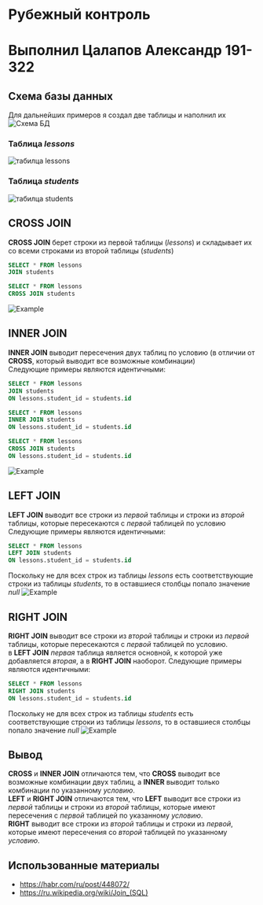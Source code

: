 # Рубежный контроль
# Выполнил Цалапов Александр 191-322
## Схема базы данных
Для дальнейших примеров я создал две таблицы и наполнил их\
![Схема БД](https://sun9-7.userapi.com/impg/AlU02x7ogqTbhw8dY_FmTyY247CTOeeebTf6Ng/VIAzzSFyTUE.jpg?size=300x404&quality=96&sign=da7f44ecea37540c24615df72bfe6a01&type=album)
### Таблица _lessons_
![табилца lessons](https://sun9-65.userapi.com/impg/lVf5mW3qWxDghunT_BTNDlMxlnwBiV9WbW_9lg/556Ede2G1Vg.jpg?size=489x244&quality=96&sign=075b8363df683b576898b60cef197e21&type=album)
### Таблица _students_
![табилца students](https://sun9-57.userapi.com/impg/o5TRl5Fr9qF1dzWd9J1XDDOEiWlynXhJdVaSUg/tAct4YMIArk.jpg?size=368x146&quality=96&sign=73f1903b92aed9ee881d59a4e2e38712&type=album)
## CROSS JOIN
__CROSS JOIN__ берет строки из первой таблицы (*lessons*) и складывает их со всеми строками из второй таблицы (*students*)
```sql 
SELECT * FROM lessons 
JOIN students 
```
```sql 
SELECT * FROM lessons 
CROSS JOIN students 
```
![Example](https://sun9-66.userapi.com/impg/wH8tWRbJWqlD-Itt5RPgXii8dkhKqofZB9POmg/NhDpYsYwYpg.jpg?size=898x402&quality=96&sign=be5e064c30751c462fa7c2608798c3df&type=album)

## INNER JOIN
__INNER JOIN__ выводит пересечения двух таблиц по условию (в отличии от __CROSS__, который выводит все возможные комбинации)\
Следующие примеры являются идентичными:
```sql 
SELECT * FROM lessons 
JOIN students 
ON lessons.student_id = students.id
```
```sql 
SELECT * FROM lessons 
INNER JOIN students 
ON lessons.student_id = students.id
```
```sql 
SELECT * FROM lessons 
CROSS JOIN students 
ON lessons.student_id = students.id
```
![Example](https://sun9-11.userapi.com/impg/bwZR5aS8lIALAUBgosMX_Hl5ibrS3RAguapLlw/68kKGnrS2pM.jpg?size=818x196&quality=96&sign=138a1d23225f0e6d4f5eb262bb47766d&type=album)

## LEFT JOIN
__LEFT JOIN__ выводит все строки из _первой_ таблицы и строки из _второй_ таблицы, которые пересекаются с _первой_ таблицей по условию\
Следующие примеры являются идентичными:
```sql 
SELECT * FROM lessons 
LEFT JOIN students 
ON lessons.student_id = students.id
```
Поскольку не для всех строк из таблицы *lessons* есть соответствующие строки из таблицы *students*, то в оставшиеся столбцы попало значение *null*
![Example](https://sun9-19.userapi.com/impg/XY-G8nLwyFjdPRzbFY3K-YMfpTO2Uikb2lu47w/rlZxJC33b30.jpg?size=830x231&quality=96&sign=f20f01cdb6b385c3f05c21db1f6a2a50&type=album)

## RIGHT JOIN
__RIGHT JOIN__ выводит все строки из _второй_ таблицы и строки из _первой_ таблицы, которые пересекаются с _первой_ таблицей по условию.\
в __LEFT JOIN__ _первая_ таблица является основной, к которой уже добавляется _вторая_, а в __RIGHT JOIN__ наоборот.
Следующие примеры являются идентичными:
```sql 
SELECT * FROM lessons 
RIGHT JOIN students 
ON lessons.student_id = students.id
```
Поскольку не для всех строк из таблицы *students* есть соответствующие строки из таблицы *lessons*, то в оставшиеся столбцы попало значение *null*
![Example](https://sun9-41.userapi.com/impg/6b1R_0JWS3CETV_KiIYZuoAe6s-6t_M4dxC3fg/3OGsNxlztMw.jpg?size=814x219&quality=96&sign=8a32233cbe9af620677bea4986a29ae2&type=album)

## Вывод
__CROSS__ и __INNER JOIN__ отличаются тем, что __CROSS__ выводит все возможные комбинации двух таблиц,
а __INNER__ выводит только комбинации по указанному *условию*.\
__LEFT__ и __RIGHT JOIN__ отличаются тем, что __LEFT__ выводит все строки из *первой* таблицы и строки из *второй* таблицы,
которые имеют пересечения с *первой* таблицей по указанному *условию*.\
__RIGHT__ выводит все строки из *второй* таблицы и строки из *первой*, которые имеют пересечения со *второй* таблицей по указанному *условию*.
## Использованные материалы
* https://habr.com/ru/post/448072/
* https://ru.wikipedia.org/wiki/Join_(SQL)